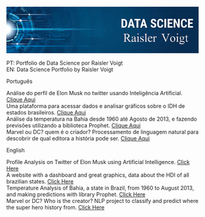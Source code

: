 ![](https://github.com/Raisler/DataScience_Portfolio/blob/master/bannerRV.png)

PT: Portfolio de Data Science por Raisler Voigt </br>
EN: Data Science Portfolio by Raisler Voigt </br>

Português

Análise do perfil de Elon Musk no twitter usando Inteligência Artificial. [Clique Aqui](https://github.com/Raisler/Profile-Analisys-On-Twitter)</br>
Uma plataforma para acessar dados e analisar gráficos sobre o IDH de estados brasileiros. [Clique Aqui](https://brazil-hdi.herokuapp.com)</br>
Análise da temperatura na Bahia desde 1960 até Agosto de 2013, e fazendo previsões utilizando a biblioteca Prophet. [Clique Aqui](https://github.com/Raisler/DataScience_Portfolio/blob/master/TemperatureAnalysis/Bahia_Temperatures.ipynb) </br>
Marvel ou DC? quem é o criador? Processamento de linguagem natural para descobrir de qual editora a história pode ser. [Clique Aqui](https://www.kaggle.com/raislervoigt/marvel-or-dc-creators)  </br>

English

Profile Analysis on Twitter of Elon Musk using Artificial Intelligence. [Click Here](https://github.com/Raisler/Profile-Analisys-On-Twitter)</br>
A website with a dashboard and great graphics, data about the HDI of all brazilian states. [Click Here](https://brazil-hdi.herokuapp.com)</br>
Temperature Analysis of Bahia, a state in Brazil, from 1960 to August 2013, and making predictions with library Prophet. [Click Here](https://github.com/Raisler/DataScience_Portfolio/blob/master/TemperatureAnalysis/Bahia_Temperatures.ipynb) </br>
Marvel or DC? Who is the creator? NLP project to classify and predict where the super hero history from.  [Click Here](https://www.kaggle.com/raislervoigt/marvel-or-dc-creators)</br>
